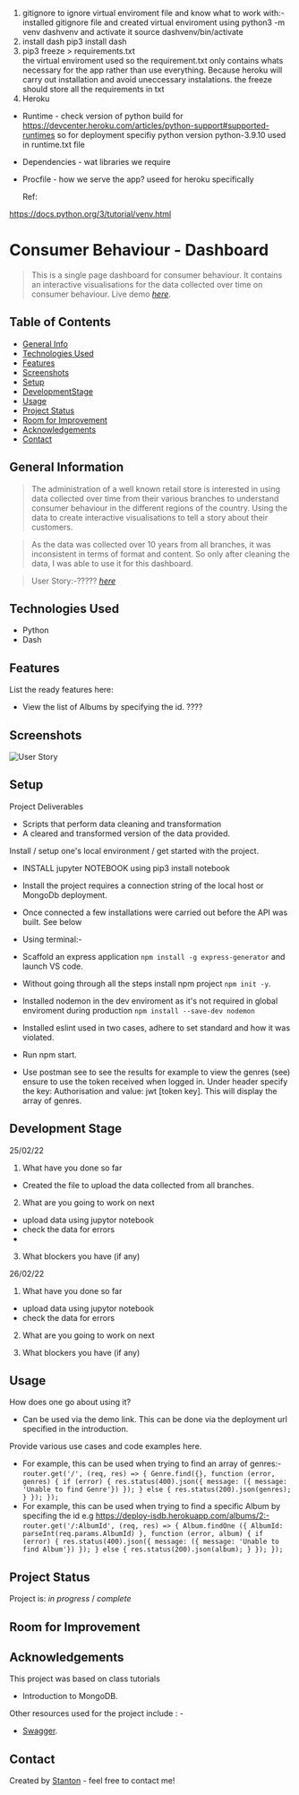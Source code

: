 <!-- the skeloton and repo -->
<!-- deploy app via heroku to avoid  -->

1. gitignore to ignore virtual enviroment file and know what to work with:-
   installed gitignore file and created virtual enviroment using python3 -m venv dashvenv and activate it source dashvenv/bin/activate
2. install dash pip3 install dash
3. pip3 freeze > requirements.txt  
   the virtual enviroment used so the requirement.txt only contains
   whats necessary for the app rather than use everything. Because heroku will carry out installation and avoid uneccessary instalations.
   the freeze should store all the requirements in txt
4. Heroku

- Runtime - check version of python build for https://devcenter.heroku.com/articles/python-support#supported-runtimes so for deployment specifiy python version python-3.9.10 used in runtime.txt file
- Dependencies - wat libraries we require
- Procfile - how we serve the app? useed for heroku specifically

  Ref:

https://docs.python.org/3/tutorial/venv.html

# Consumer Behaviour - Dashboard

> This is a single page dashboard for consumer behaviour. It contains an interactive visualisations for the data collected over time on consumer behaviour.
> Live demo [_here_](https://heroku-cb-dash.herokuapp.com/).

## Table of Contents

- [General Info](#general-information)
- [Technologies Used](#technologies-used)
- [Features](#features)
- [Screenshots](#screenshots)
- [Setup](#setup)
- [DevelopmentStage](#Development-stage)
- [Usage](#usage)
- [Project Status](#project-status)
- [Room for Improvement](#room-for-improvement)
- [Acknowledgements](#acknowledgements)
- [Contact](#contact)
<!-- * [License](#license) -->

## General Information

> The administration of a well known retail store is interested in using data collected over time from their various branches to understand consumer behaviour in the different regions of the country. Using the data to create interactive visualisations to tell a story about their customers.

> As the data was collected over 10 years from all branches, it was inconsistent in terms of format and content. So only after cleaning the data, I was able to use it for this dashboard.

> User Story:-?????
> [_here_](https://miro.com/app/board/uXjVOVHkNlY=/)

## Technologies Used

- Python
- Dash

## Features

List the ready features here:

- View the list of Albums by specifying the id. ????

## Screenshots

![User Story]()

## Setup

Project Deliverables

- Scripts that perform data cleaning and transformation
- A cleared and transformed version of the data provided.

Install / setup one's local environment / get started with the project.

- INSTALL jupyter NOTEBOOK using pip3 install notebook

- Install the project requires a connection string of the local host or MongoDb deployment.
- Once connected a few installations were carried out before the API was built. See below
- Using terminal:-
- Scaffold an express application `npm install -g express-generator` and launch VS code.
- Without going through all the steps install npm project `npm init -y`.
- Installed nodemon in the dev enviroment as it's not required in global enviroment during production `npm install --save-dev nodemon`
- Installed eslint used in two cases, adhere to set standard and how it was violated.
- Run npm start.
- Use postman see to see the results for example to view the genres (see) ensure to use the token received when logged in. Under header specify the key: Authorisation and value: jwt [token key]. This will display the array of genres.

## Development Stage

25/02/22

1. What have you done so far

- Created the file to upload the data collected from all branches.

2. What are you going to work on next

- upload data using jupytor notebook
- check the data for errors
-

3. What blockers you have (if any)

26/02/22

1. What have you done so far

- upload data using jupytor notebook
- check the data for errors

2. What are you going to work on next

3. What blockers you have (if any)

## Usage

How does one go about using it?

- Can be used via the demo link. This can be done via the deployment url specified in the introduction.

Provide various use cases and code examples here.

- For example, this can be used when trying to find an array of genres:-
  `router.get('/', (req, res) => { Genre.find({}, function (error, genres) { if (error) { res.status(400).json({ message: ({ message: 'Unable to find Genre'}) }); } else { res.status(200).json(genres); } }); });`
- For example, this can be used when trying to find a specific Album by specifing the id e.g https://deploy-isdb.herokuapp.com/albums/2:-
  `router.get('/:AlbumId', (req, res) => { Album.findOne ({ AlbumId: parseInt(req.params.AlbumId) }, function (error, album) { if (error) { res.status(400).json({ message: ({ message: 'Unable to find Album'}) }); } else { res.status(200).json(album); } }); });`

## Project Status

Project is: _in progress_ / _complete_

## Room for Improvement

## Acknowledgements

This project was based on class tutorials

- Introduction to MongoDB.

Other resources used for the project include : -

- [Swagger](https://swagger.io/specification/).

## Contact

Created by [Stanton]() - feel free to contact me!
